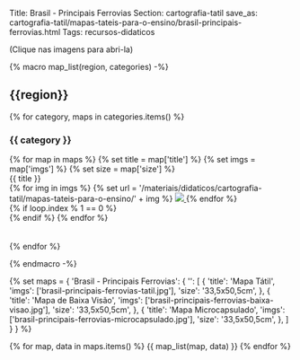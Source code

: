 Title: Brasil - Principais Ferrovias
Section: cartografia-tatil
save_as: cartografia-tatil/mapas-tateis-para-o-ensino/brasil-principais-ferrovias.html
Tags: recursos-didaticos

(Clique nas imagens para abri-la)

{%
    macro map_list(region, categories)
-%}
## {{region}}

{% for category, maps in categories.items() %}

### {{ category }}

<div class="row justify-content-md-center">
{% for map in maps %}
    {% set title = map['title'] %}
    {% set imgs = map['imgs'] %}
    {% set size = map['size'] %}

<div class="col text-center">
    <div class="text-center">{{ title }}</div>
    {% for img in imgs %}
    {% set url = '/materiais/didaticos/cartografia-tatil/mapas-tateis-para-o-ensino/' + img %}
    <a href="{static}{{ url }}">
    <img src="{static}{{url}}" style="max-width: 40%; object-fit: cover"/>
    </a>
    {% endfor %}
</div>
{% if loop.index % 1 == 0 %}
<div class="w-100">
</div>
{% endif %}
    {% endfor %}
</div>
<br>
<br>
{% endfor %}

{%
    endmacro
-%}

{%
    set maps = {
        'Brasil - Principais Ferrovias': {
            '': [
                {
                    'title': 'Mapa Tátil',
                    'imgs': ['brasil-principais-ferrovias-tatil.jpg'],
                    'size': '33,5x50,5cm',
                },
                {
                    'title': 'Mapa de Baixa Visão',
                    'imgs': ['brasil-principais-ferrovias-baixa-visao.jpg'],
                    'size': '33,5x50,5cm',
                },
                {
                    'title': 'Mapa Microcapsulado',
                    'imgs': ['brasil-principais-ferrovias-microcapsulado.jpg'],
                    'size': '33,5x50,5cm',
                },
            ]
        }
    }
%}

{% for map, data in maps.items() %}
{{ map_list(map, data) }}
{% endfor %}
